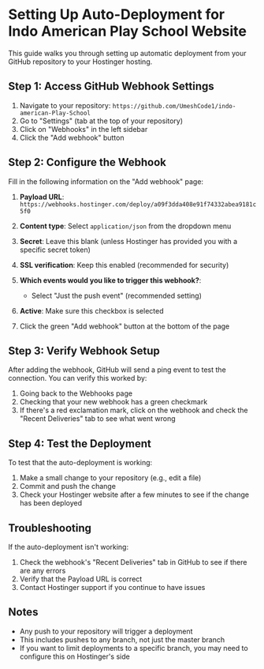 # Setting Up Auto-Deployment for Indo American Play School Website

This guide walks you through setting up automatic deployment from your GitHub repository to your Hostinger hosting.

## Step 1: Access GitHub Webhook Settings

1. Navigate to your repository: `https://github.com/UmeshCode1/indo-american-Play-School`
2. Go to "Settings" (tab at the top of your repository)
3. Click on "Webhooks" in the left sidebar
4. Click the "Add webhook" button

## Step 2: Configure the Webhook

Fill in the following information on the "Add webhook" page:

1. **Payload URL**: `https://webhooks.hostinger.com/deploy/a09f3dda408e91f74332abea9181c5f0`

2. **Content type**: Select `application/json` from the dropdown menu

3. **Secret**: Leave this blank (unless Hostinger has provided you with a specific secret token)

4. **SSL verification**: Keep this enabled (recommended for security)

5. **Which events would you like to trigger this webhook?**:
   - Select "Just the push event" (recommended setting)

6. **Active**: Make sure this checkbox is selected

7. Click the green "Add webhook" button at the bottom of the page

## Step 3: Verify Webhook Setup

After adding the webhook, GitHub will send a ping event to test the connection. You can verify this worked by:

1. Going back to the Webhooks page
2. Checking that your new webhook has a green checkmark
3. If there's a red exclamation mark, click on the webhook and check the "Recent Deliveries" tab to see what went wrong

## Step 4: Test the Deployment

To test that the auto-deployment is working:

1. Make a small change to your repository (e.g., edit a file)
2. Commit and push the change
3. Check your Hostinger website after a few minutes to see if the change has been deployed

## Troubleshooting

If the auto-deployment isn't working:

1. Check the webhook's "Recent Deliveries" tab in GitHub to see if there are any errors
2. Verify that the Payload URL is correct
3. Contact Hostinger support if you continue to have issues

## Notes

- Any push to your repository will trigger a deployment
- This includes pushes to any branch, not just the master branch
- If you want to limit deployments to a specific branch, you may need to configure this on Hostinger's side
